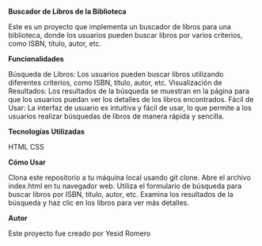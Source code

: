 **Buscador de Libros de la Biblioteca**

Este es un proyecto que implementa un buscador de libros para una biblioteca, donde los usuarios pueden buscar libros por varios criterios, como ISBN, título, autor, etc.

**Funcionalidades**

Búsqueda de Libros: Los usuarios pueden buscar libros utilizando diferentes criterios, como ISBN, título, autor, etc.
Visualización de Resultados: Los resultados de la búsqueda se muestran en la página para que los usuarios puedan ver los detalles de los libros encontrados.
Fácil de Usar: La interfaz de usuario es intuitiva y fácil de usar, lo que permite a los usuarios realizar búsquedas de libros de manera rápida y sencilla.

**Tecnologías Utilizadas**

HTML
CSS

**Cómo Usar**

Clona este repositorio a tu máquina local usando git clone.
Abre el archivo index.html en tu navegador web.
Utiliza el formulario de búsqueda para buscar libros por ISBN, título, autor, etc.
Examina los resultados de la búsqueda y haz clic en los libros para ver más detalles.

**Autor**

Este proyecto fue creado por Yesid Romero
